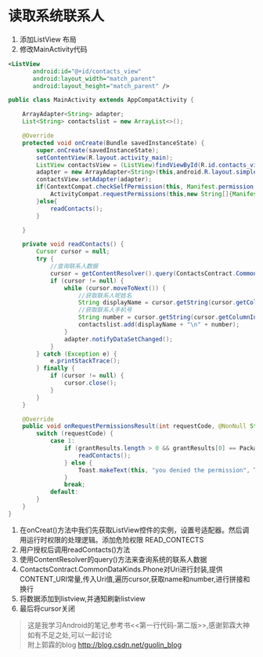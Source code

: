 # 读取系统联系人

1. 添加ListView 布局
2. 修改MainActivity代码

```xml
<ListView
       android:id="@+id/contacts_view"
       android:layout_width="match_parent"
       android:layout_height="match_parent" />
```
```java
public class MainActivity extends AppCompatActivity {

    ArrayAdapter<String> adapter;
    List<String> contactslist = new ArrayList<>();

    @Override
    protected void onCreate(Bundle savedInstanceState) {
        super.onCreate(savedInstanceState);
        setContentView(R.layout.activity_main);
        ListView contactsView = (ListView)findViewById(R.id.contacts_view);
        adapter = new ArrayAdapter<String>(this,android.R.layout.simple_list_item_1,contactslist);
        contactsView.setAdapter(adapter);
        if(ContextCompat.checkSelfPermission(this, Manifest.permission.READ_CONTACTS)!= PackageManager.PERMISSION_GRANTED){
            ActivityCompat.requestPermissions(this,new String[]{Manifest.permission.READ_CONTACTS},1);
        }else{
            readContacts();
        }

    }

    private void readContacts() {
        Cursor cursor = null;
        try {
            //查询联系人数据
            cursor = getContentResolver().query(ContactsContract.CommonDataKinds.Phone.CONTENT_URI, null, null, null, null);
            if (cursor != null) {
                while (cursor.moveToNext()) {
                    //获取联系人呢姓名
                    String displayName = cursor.getString(cursor.getColumnIndex(ContactsContract.CommonDataKinds.Phone.DISPLAY_NAME));
                    //获取联系人手机号
                    String number = cursor.getString(cursor.getColumnIndex(ContactsContract.CommonDataKinds.Phone.NUMBER));
                    contactslist.add(displayName + "\n" + number);
                }
                adapter.notifyDataSetChanged();
            }
        } catch (Exception e) {
            e.printStackTrace();
        } finally {
            if (cursor != null) {
                cursor.close();
            }
        }
    }

    @Override
    public void onRequestPermissionsResult(int requestCode, @NonNull String[] permissions, @NonNull int[] grantResults) {
        switch (requestCode) {
            case 1:
                if (grantResults.length > 0 && grantResults[0] == PackageManager.PERMISSION_GRANTED) {
                    readContacts();
                } else {
                    Toast.makeText(this, "you denied the permission", Toast.LENGTH_SHORT).show();
                }
                break;
            default:
        }
    }
}
```

1. 在onCreat()方法中我们先获取ListView控件的实例，设置号适配器。然后调用运行时权限的处理逻辑。添加危险权限 READ_CONTECTS
2. 用户授权后调用readContacts()方法
3. 使用ContentResolver的query()方法来查询系统的联系人数据
4. ContactsContract.CommonDataKinds.Phone对Uri进行封装,提供CONTENT_URI常量,传入Uri值,遍历cursor,获取name和number,进行拼接和换行
5. 将数据添加到listview,并通知刷新listview
6. 最后将cursor关闭


>这是我学习Android的笔记,参考书<<第一行代码-第二版>>,感谢郭霖大神  
如有不足之处,可以一起讨论    
附上郭霖的blog http://blog.csdn.net/guolin_blog
